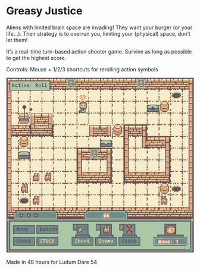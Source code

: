 # Greasy Justice

Aliens with limited brain space are invading! They want your burger (or your life…). Their strategy is to overrun you, limiting your (physical) space, don’t let them!

It’s a real-time turn-based action shooter game. Survive as long as possible to get the highest score.

Controls: Mouse + 1/2/3 shortcuts for rerolling action symbols

![Screenshot](ss.PNG)


Made in 48 hours for Ludum Dare 54